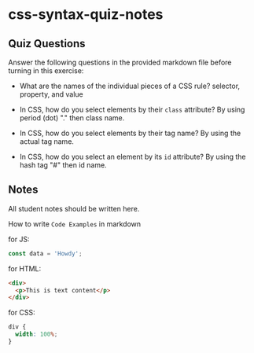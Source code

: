 # css-syntax-quiz-notes

## Quiz Questions

Answer the following questions in the provided markdown file before turning in this exercise:

- What are the names of the individual pieces of a CSS rule?
  selector, property, and value

- In CSS, how do you select elements by their `class` attribute?
  By using period (dot) "." then class name.

- In CSS, how do you select elements by their tag name?
  By using the actual tag name.

- In CSS, how do you select an element by its `id` attribute?
  By using the hash tag "#" then id name.

## Notes

All student notes should be written here.

How to write `Code Examples` in markdown

for JS:

```javascript
const data = 'Howdy';
```

for HTML:

```html
<div>
  <p>This is text content</p>
</div>
```

for CSS:

```css
div {
  width: 100%;
}
```
